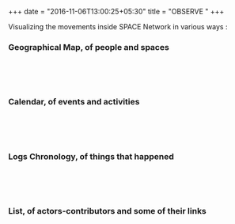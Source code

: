 +++
date = "2016-11-06T13:00:25+05:30"
title = "OBSERVE "
+++

Visualizing the movements inside SPACE Network in various ways :

### Geographical Map, of people and spaces 
<br>
<br>
<br>


### Calendar, of events and activities 
<br>
<br>
<br>


### Logs Chronology, of things that happened 
<br>
<br>
<br>

### List, of actors-contributors and some of their links
<br>
<br>
<br>